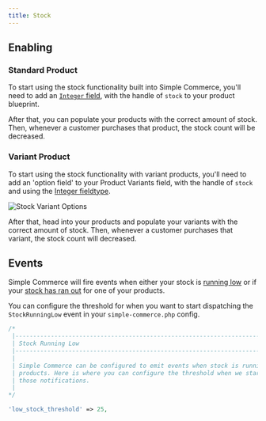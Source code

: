 ```yaml
---
title: Stock
---
```


## Enabling

### Standard Product

To start using the stock functionality built into Simple Commerce, you'll need to add an [`Integer` field](https://statamic.dev/fieldtypes/integer#content), with the handle of `stock` to your product blueprint.

After that, you can populate your products with the correct amount of stock. Then, whenever a customer purchases that product, the stock count will be decreased.

### Variant Product

To start using the stock functionality with variant products, you'll need to add an 'option field' to your Product Variants field, with the handle of `stock` and using the [Integer fieldtype]((https://statamic.dev/fieldtypes/integer#content)).

![Stock Variant Options](/img/simple-commerce/variant-options-stock.jpg)

After that, head into your products and populate your variants with the correct amount of stock. Then, whenever a customer purchases that variant, the stock count will decreased.

## Events

Simple Commerce will fire events when either your stock is [running low](/extending/events#stockrunninglow) or if your [stock has ran out](/extending/events#stockrunout) for one of your products.

You can configure the threshold for when you want to start dispatching the `StockRunningLow` event in your `simple-commerce.php` config.

```php
/*
 |--------------------------------------------------------------------------
 | Stock Running Low
 |--------------------------------------------------------------------------
 |
 | Simple Commerce can be configured to emit events when stock is running low for
 | products. Here is where you can configure the threshold when we start sending
 | those notifications.
 |
*/

'low_stock_threshold' => 25,
```
